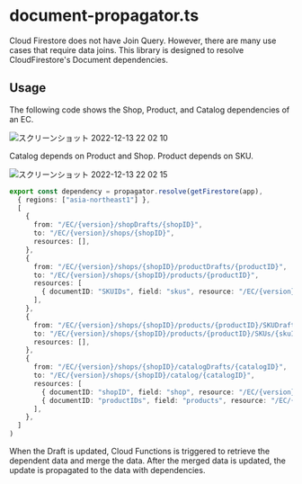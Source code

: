 # document-propagator.ts

Cloud Firestore does not have Join Query. However, there are many use cases that require data joins.
This library is designed to resolve CloudFirestore's Document dependencies.


## Usage

The following code shows the Shop, Product, and Catalog dependencies of an EC. 


![スクリーンショット 2022-12-13 22 02 10](https://user-images.githubusercontent.com/11146538/207325209-addc3388-1426-46f3-a22e-ec5fafd55a9f.png)

Catalog depends on Product and Shop.
Product depends on SKU.

![スクリーンショット 2022-12-13 22 02 15](https://user-images.githubusercontent.com/11146538/207325197-4932f0e3-4c50-4c7b-88a7-3201394aabc7.png)


```typescript
export const dependency = propagator.resolve(getFirestore(app),
  { regions: ["asia-northeast1"] },
  [
    {
      from: "/EC/{version}/shopDrafts/{shopID}",
      to: "/EC/{version}/shops/{shopID}",
      resources: [],
    },
    {
      from: "/EC/{version}/shops/{shopID}/productDrafts/{productID}",
      to: "/EC/{version}/shops/{shopID}/products/{productID}",
      resources: [
        { documentID: "SKUIDs", field: "skus", resource: "/EC/{version}/shops/{shopID}/products/{productID}/SKUs/{skuID}" },
      ],
    },
    {
      from: "/EC/{version}/shops/{shopID}/products/{productID}/SKUDrafts/{skuID}",
      to: "/EC/{version}/shops/{shopID}/products/{productID}/SKUs/{skuID}",
      resources: [],
    },
    {
      from: "/EC/{version}/shops/{shopID}/catalogDrafts/{catalogID}",
      to: "/EC/{version}/shops/{shopID}/catalog/{catalogID}",
      resources: [
        { documentID: "shopID", field: "shop", resource: "/EC/{version}/shops" },
        { documentID: "productIDs", field: "products", resource: "/EC/{version}/shop/{shopID}/products" },
      ],
    },
  ]
)
```

When the Draft is updated, Cloud Functions is triggered to retrieve the dependent data and merge the data. After the merged data is updated, the update is propagated to the data with dependencies.
